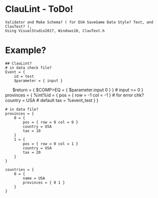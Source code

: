 # ClauLint - ToDo!
    Validator and Make Schema? ( for EU4 SaveGame Data Style? Text, and ClauText? ),
    Using VisualStudio2017, Windows10, ClauText.h

# Example?
    ## ClauLint?
    # in data check file?
    Event = {
        id = test
        $parameter = { input }
        
        $return = { $COMP>EQ = { $parameter.input 0 } } # input >= 0
    }
    provinces = {
        %int%id = {
            pos = { row = -1 col = -1 } # for error chk?
            country = USA # default
            tax = %event_test
        }
    }

    # in data file?
    provinces = {
        0 = {
            pos = { row = 0 col = 0 }
            country = USA
            tax = 10
        }
        1 = {
            pos = { row = 0 col = 1 }
            country = USA
            tax = 20
        }
    }

    countries = {
        0 = { 
            name = USA
            provinces = { 0 1 }
        }
    }

